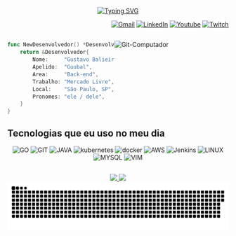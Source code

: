 <div align="center">
  
[![Typing SVG](https://readme-typing-svg.demolab.com?font=Fira+Code&weight=500&size=24&pause=1000&color=A53FF7&random=false&width=435&height=80&lines=Oi!+Eu+sou+o+Gustavo+Balieiro+%F0%9F%96%90%EF%B8%8F;Bem+vindo(a)+ao+meu+perfil)](https://git.io/typing-svg)
</div>
  
<div align="right">
  
[![Gmail](https://img.shields.io/badge/-Gmail-FC361C?style=for-the-badge&logo=gmail&logoColor=white)](mailto:gbalieriof@gmail.com)
[![LinkedIn](https://img.shields.io/badge/Linkedin-0b66c2?style=for-the-badge&logo=linkedin&logoColor=white)](https://www.linkedin.com/in/guubal/)
[![Youtube](https://img.shields.io/badge/YouTube-FF0000?style=for-the-badge&logo=youtube&logoColor=white)](https://www.youtube.com/@guubal)
[![Twitch](https://img.shields.io/badge/Twitch-9146FF?style=for-the-badge&logo=twitch&logoColor=white)](https://twitch.tv/guubal)
</div>

##



  <img align="right" alt="Git-Computador" width="260px" src="https://media4.giphy.com/media/v1.Y2lkPTc5MGI3NjExcGVrNDd5NXZxeGp1bWs0eGcxcHV1ZGMwM3ViNjI0M2V1NWd5ZGZtbCZlcD12MV9pbnRlcm5hbF9naWZfYnlfaWQmY3Q9Zw/JqmupuTVZYaQX5s094/giphy.gif"/>

```go
func NewDesenvolvedor() *Desenvolvedor {
    return &Desenvolvedor{
        Nome:     "Gustavo Balieiro",
        Apelido:  "Guubal",
        Area:     "Back-end",
        Trabalho: "Mercado Livre",
        Local:    "São Paulo, SP",
        Pronomes: "ele / dele",
    }
}
```

## Tecnologias que eu uso no meu dia
<p align="center">
  <a><img alt = "GO" width="40" height="40"  src="https://skillicons.dev/icons?i=go" /></a>
  <a><img alt = "GIT" width="40" height="40"  src="https://skillicons.dev/icons?i=git" /></a>
  <a><img alt = "JAVA" width="40" height="40"  src="https://skillicons.dev/icons?i=java&theme=light" /></a>
  <a><img alt = "kubernetes" width="40" height="40"  src="https://skillicons.dev/icons?i=kubernetes" /></a>
  <a><img alt = "docker" width="40" height="40"  src="https://skillicons.dev/icons?i=docker" /></a>
  <a><img alt = "AWS" width="40" height="40"  src="https://skillicons.dev/icons?i=aws&theme=light" /></a>
  <a><img alt = "Jenkins" width="40" height="40"  src="https://skillicons.dev/icons?i=jenkins" /></a>
  <a><img alt = "LINUX" width="40" height="40"  src="https://skillicons.dev/icons?i=linux&theme=light" /></a>
  <a><img alt = "MYSQL" width="40" height="40"  src="https://skillicons.dev/icons?i=mysql" /></a>
  <a><img alt = "VIM" width="40" height="40"  src="https://skillicons.dev/icons?i=vim&theme=light" /></a>
</p>

##
<div align="center">
  <a href="https://github.com/guubal">
  <img height="160em" src="https://github-readme-stats.vercel.app/api?username=guubal&show_icons=true&theme=jolly&include_all_commits=true&count_private=true"/>
  <img height="160em" src="https://github-readme-stats.vercel.app/api/top-langs/?username=guubal&layout=compact&langs_count=7&theme=jolly"/>
</div>

<picture>
  <source media="(prefers-color-scheme: dark)" srcset="https://raw.githubusercontent.com/guubal/guubal/output/github-contribution-grid-snake-dark.svg">
  <source media="(prefers-color-scheme: light)" srcset="https://raw.githubusercontent.com/guubal/guubal/output/github-contribution-grid-snake.svg">
  <img alt="github contribution grid snake animation" src="https://raw.githubusercontent.com/guubal/guubal/output/github-contribution-grid-snake.svg">
</picture>

